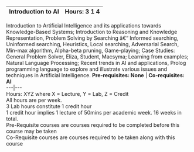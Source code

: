 **Introduction to AI** | **Hours: 3 1 4**  
---|---  
Introduction to Artificial Intelligence and its applications towards Knowledge-Based Systems; Introduction to Reasoning and Knowledge Representation, Problem Solving by Searching â€“ Informed searching, Uninformed searching, Heuristics, Local searching, Adversarial Search, Min-max algorithm, Alpha-beta pruning, Game-playing; Case Studies: General Problem Solver, Eliza, Student, Macsyma; Learning from examples; Natural Language Processing; Recent trends in AI and applications, Prolog programming language to explore and illustrate various issues and techniques in Artificial Intelligence.
**Pre-requisites: None** | **Co-requisites: AI**  
---|---  
Hours: XYZ where X = Lecture, Y = Lab, Z = Credit  
All hours are per week.  
3 Lab hours constitute 1 credit hour  
1 credit hour implies 1 lecture of 50mins per academic week. 16 weeks in total.  
Pre-Requisite courses are courses required to be completed before this course may be taken  
Co-Requisite courses are courses required to be taken along with this course
